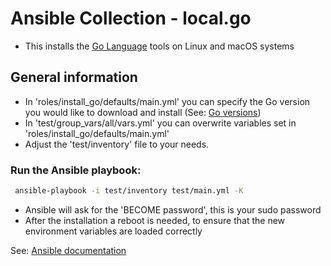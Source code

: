 # Ansible Collection - local.go

  * This installs the [Go Language](https://go.dev/) tools on Linux and macOS systems

## General information
  * In 'roles/install_go/defaults/main.yml' you can specify the Go version you would like to download and install (See: [Go versions](https://go.dev/dl/))
  * In 'test/group_vars/all/vars.yml' you can overwrite variables set in 'roles/install_go/defaults/main.yml'
  * Adjust the 'test/inventory' file to your needs.

### Run the Ansible playbook:
```zsh
 ansible-playbook -i test/inventory test/main.yml -K
 ```
  * Ansible will ask for the 'BECOME password', this is your sudo password
  * After the installation a reboot is needed, to ensure that the new environment variables are loaded correctly

See: [Ansible documentation](https://docs.ansible.com/)
